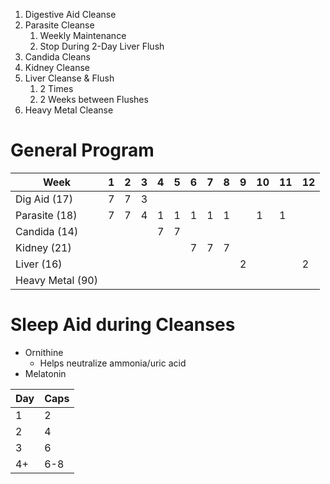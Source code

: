 1. Digestive Aid Cleanse
2. Parasite Cleanse
	1. Weekly Maintenance
	2. Stop During 2-Day Liver Flush
3. Candida Cleans
4. Kidney Cleanse
5. Liver Cleanse & Flush
	1. 2 Times
	2. 2 Weeks between Flushes
6. Heavy Metal Cleanse


# General Program
| Week             | 1   | 2   | 3   | 4   | 5   | 6   | 7   | 8   | 9   | 10  | 11  | 12  |
| ---------------- | --- | --- | --- | --- | --- | --- | --- | --- | --- | --- | --- | --- |
| Dig Aid (17)     | 7   | 7   | 3   |     |     |     |     |     |     |     |     |     |
| Parasite (18)    | 7   | 7   | 4   | 1   | 1   | 1   | 1   | 1   |     | 1   | 1   |     |
| Candida (14)     |     |     |     | 7   | 7   |     |     |     |     |     |     |     |
| Kidney (21)      |     |     |     |     |     | 7   | 7   | 7   |     |     |     |     |
| Liver (16)       |     |     |     |     |     |     |     |     | 2   |     |     | 2   |
| Heavy Metal (90) |     |     |     |     |     |     |     |     |     |     |     |     |


# Sleep Aid during Cleanses
- Ornithine
	- Helps neutralize ammonia/uric acid
- Melatonin

| Day | Caps |
| --- | ---- |
| 1   | 2    |
| 2   | 4    |
| 3   | 6    | 
| 4+  | 6-8  |